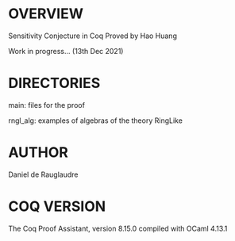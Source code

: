 # OVERVIEW
Sensitivity Conjecture in Coq
Proved by Hao Huang

Work in progress... (13th Dec 2021)

# DIRECTORIES

main: files for the proof

rngl_alg: examples of algebras of the theory RingLike

# AUTHOR
Daniel de Rauglaudre

# COQ VERSION
  The Coq Proof Assistant, version 8.15.0
  compiled with OCaml 4.13.1
